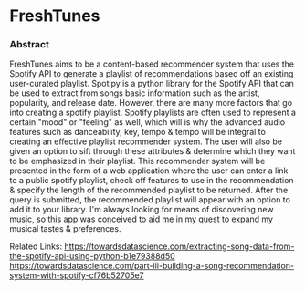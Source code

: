 # FreshTunes

### Abstract
FreshTunes aims to be a content-based recommender system that uses the Spotify API to generate a playlist of recommendations based off an existing user-curated playlist. Spotipy is a python library for the Spotify API that can be used to extract from songs basic information such as the artist, popularity, and release date. However, there are many more factors that go into creating a spotify playlist. Spotify playlists are often used to represent a certain "mood" or "feeling" as well, which will is why the advanced audio features such as danceability, key, tempo & tempo will be integral to creating an effective playlist recommender system. The user will also be given an option to sift through these attributes & determine which they want to be emphasized in their playlist. This recommender system will be presented in the form of a web application where the user can enter a link to a public spotify playlist, check off features to use in the recommendation & specify the length of the recommended playlist to be returned. After the query is submitted, the recommended playlist will appear with an option to add it to your library. I'm always looking for means of discovering new music, so this app was conceived to aid me in my quest to expand my musical tastes & preferences.

Related Links:
https://towardsdatascience.com/extracting-song-data-from-the-spotify-api-using-python-b1e79388d50
https://towardsdatascience.com/part-iii-building-a-song-recommendation-system-with-spotify-cf76b52705e7
